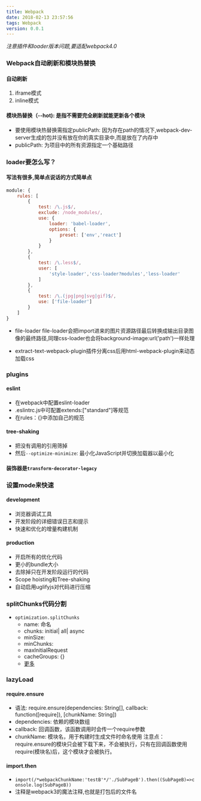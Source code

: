 ```yaml
---
title: Webpack
date: 2018-02-13 23:57:56
tags: Webpack
version: 0.0.1
---
```

*注意插件和loader版本问题,要适配webpack4.0*
### Webpack自动刷新和模块热替换

#### 自动刷新
1. iframe模式
2. inline模式

#### 模块热替换（--hot): 是指不需要完全刷新就能更新各个模块
- 要使用模块热替换需指定publicPath: 因为存在path的情况下,webpack-dev-server生成的包并没有放在你的真实目录中,而是放在了内存中
- publicPath: 为项目中的所有资源指定一个基础路径
<!--more-->

### loader要怎么写？

#### 写法有很多,简单点说话的方式简单点
```js
module: {
    rules: [
        {
            test: /\.js$/,
            exclude: /node_modules/,
            use: {
                loader: 'babel-loader',
                options: {
                    preset: ['env','react']
                }
            }
        },
        {
            test: /\.less$/,
            user: [
                'style-loader','css-loader?modules','less-loader'
            ]
        },
        {
            test: /\.(jpg|png|svg|gif)$/,
            use: ['file-loader']
        }
    ]
}
```

- file-loader
file-loader会把import进来的图片资源路径最后转换成输出目录图像的最终路径,同理css-loader也会将background-image:url('path')一样处理

- extract-text-webpack-plugin插件分离css后用html-webpack-plugin来动态加载css

### plugins

#### eslint
- 在webpack中配置eslint-loader
- .eslintrc.js中可配置extends:["standard"]等规范
- 在rules：{}中添加自己的规范

#### tree-shaking
- 把没有调用的引用筛掉
- 然后`--optimize-minimize`: 最小化JavaScript并切换加载器以最小化

#### 装饰器是`transform-decorator-legacy`

### 设置mode来快速

#### development
- 浏览器调试工具
- 开发阶段的详细错误日志和提示
- 快速和优化的增量构建机制

#### production
- 开启所有的优化代码
- 更小的bundle大小
- 去除掉只在开发阶段运行的代码
- Scope hoisting和Tree-shaking
- 自动启用uglifyjs对代码进行压缩

### splitChunks代码分割
- `optimization.splitChunks`
    - name: 命名
    - chunks: initial| all| async
    - minSize: 
    - minChunks:
    - maxInitialRequest
    - cacheGroups: {}
    - [更多](https://webpack.js.org/plugins/split-chunks-plugin/#optimization-runtimechunk)

### lazyLoad

#### require.ensure
- 语法: require.ensure(dependencies: String[], callback: function([require]), [chunkName: String])
- dependencies: 依赖的模块数组
- callback: 回调函数，该函数调用时会传一个require参数
- chunkName: 模块名，用于构建时生成文件时命名使用
注意点：require.ensure的模块只会被下载下来，不会被执行，只有在回调函数使用require(模块名)后，这个模块才会被执行。

#### import.then
- `import(/*webpackChunkName:'testB'*/'./SubPageB').then((SubPageB)=>console.log(SubPageB))`
- 注释是webpack3的魔法注释,也就是打包后的文件名
